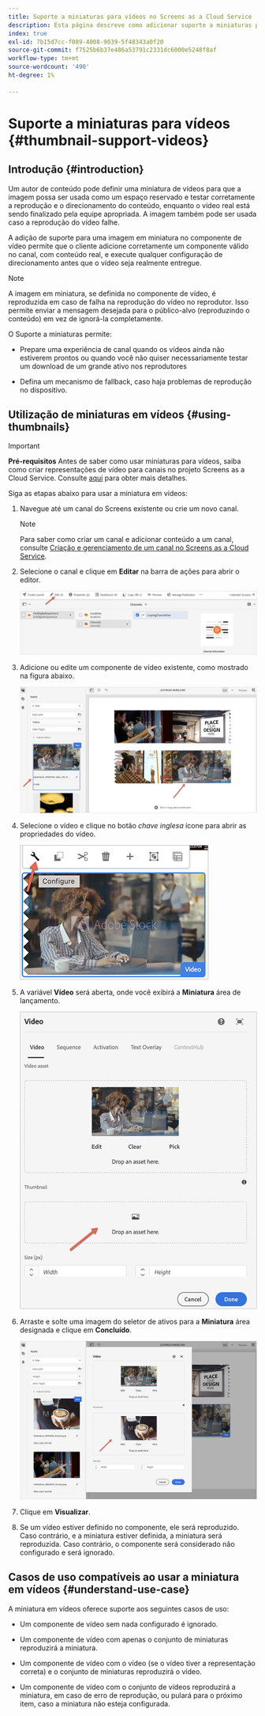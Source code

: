 ```yaml
---
title: Suporte a miniaturas para vídeos no Screens as a Cloud Service
description: Esta página descreve como adicionar suporte a miniaturas para vídeos no Screens as a Cloud Service.
index: true
exl-id: 7b15d7cc-f089-4008-9039-5f48343a0f20
source-git-commit: f7525b6b37e486a53791c2331dc6000e5248f8af
workflow-type: tm+mt
source-wordcount: '490'
ht-degree: 1%

---
```


# Suporte a miniaturas para vídeos {#thumbnail-support-videos}

## Introdução {#introduction}

Um autor de conteúdo pode definir uma miniatura de vídeos para que a imagem possa ser usada como um espaço reservado e testar corretamente a reprodução e o direcionamento do conteúdo, enquanto o vídeo real está sendo finalizado pela equipe apropriada. A imagem também pode ser usada caso a reprodução do vídeo falhe.

A adição de suporte para uma imagem em miniatura no componente de vídeo permite que o cliente adicione corretamente um componente válido no canal, com conteúdo real, e execute qualquer configuração de direcionamento antes que o vídeo seja realmente entregue.

>[!NOTE]
>A imagem em miniatura, se definida no componente de vídeo, é reproduzida em caso de falha na reprodução do vídeo no reprodutor. Isso permite enviar a mensagem desejada para o público-alvo (reproduzindo o conteúdo) em vez de ignorá-la completamente.

O Suporte a miniaturas permite:

* Prepare uma experiência de canal quando os vídeos ainda não estiverem prontos ou quando você não quiser necessariamente testar um download de um grande ativo nos reprodutores

* Defina um mecanismo de fallback, caso haja problemas de reprodução no dispositivo.

## Utilização de miniaturas em vídeos {#using-thumbnails}

>[!IMPORTANT]
>**Pré-requisitos**
>Antes de saber como usar miniaturas para vídeos, saiba como criar representações de vídeo para canais no projeto Screens as a Cloud Service. Consulte [aqui](/help/screens-cloud/configuring/creating-screens-video-renditions-cloud-service.md) para obter mais detalhes.

Siga as etapas abaixo para usar a miniatura em vídeos:

1. Navegue até um canal do Screens existente ou crie um novo canal.

   >[!NOTE]
   >Para saber como criar um canal e adicionar conteúdo a um canal, consulte [Criação e gerenciamento de um canal no Screens as a Cloud Service](https://experienceleague.adobe.com/docs/experience-manager-cloud-service/screens-as-cloud-service/create-content/creating-channels-screens-cloud.html?lang=en).

1. Selecione o canal e clique em **Editar** na barra de ações para abrir o editor.

   ![](/help/screens-cloud/using-core-product-features/assets/thumbnail-1.png)

1. Adicione ou edite um componente de vídeo existente, como mostrado na figura abaixo.

   ![](/help/screens-cloud/using-core-product-features/assets/thumbnail-2.png)

1. Selecione o vídeo e clique no botão *chave inglesa* ícone para abrir as propriedades do vídeo.

   ![](/help/screens-cloud/using-core-product-features/assets/thumbnail-3.png)

1. A variável **Vídeo** será aberta, onde você exibirá a **Miniatura** área de lançamento.

   ![](/help/screens-cloud/using-core-product-features/assets/thumbnail-4.png)

1. Arraste e solte uma imagem do seletor de ativos para a **Miniatura** área designada e clique em **Concluído**.

   ![](/help/screens-cloud/using-core-product-features/assets/thumbnail-5.png)

1. Clique em **Visualizar**.

1. Se um vídeo estiver definido no componente, ele será reproduzido. Caso contrário, e a miniatura estiver definida, a miniatura será reproduzida. Caso contrário, o componente será considerado não configurado e será ignorado.

## Casos de uso compatíveis ao usar a miniatura em vídeos {#understand-use-case}

A miniatura em vídeos oferece suporte aos seguintes casos de uso:

* Um componente de vídeo sem nada configurado é ignorado.

* Um componente de vídeo com apenas o conjunto de miniaturas reproduzirá a miniatura.

* Um componente de vídeo com o vídeo (se o vídeo tiver a representação correta) e o conjunto de miniaturas reproduzirá o vídeo.

* Um componente de vídeo com o conjunto de vídeos reproduzirá a miniatura, em caso de erro de reprodução, ou pulará para o próximo item, caso a miniatura não esteja configurada.
